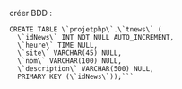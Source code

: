 créer BDD :  
```CREATE SCHEMA \`projetphp\` ;  
CREATE TABLE \`projetphp\`.\`tnews\` (  
  \`idNews\` INT NOT NULL AUTO_INCREMENT,  
  \`heure\` TIME NULL,  
  \`site\` VARCHAR(45) NULL,  
  \`nom\` VARCHAR(100) NULL,  
  \`description\` VARCHAR(500) NULL,  
  PRIMARY KEY (\`idNews\`));```
